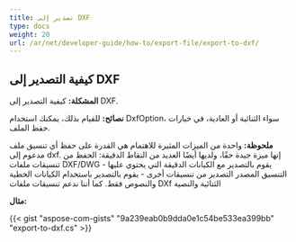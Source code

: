 ```yaml
---
title: تصدير إلى DXF
type: docs
weight: 20
url: /ar/net/developer-guide/how-to/export-file/export-to-dxf/
---
```


## **كيفية التصدير إلى DXF**

**المشكلة:** كيفية التصدير إلى DXF.

**نصائح:** للقيام بذلك، يمكنك استخدام DxfOption، سواء الثنائية أو العادية، في خيارات حفظ الملف.

**ملحوظة:** واحدة من الميزات المثيرة للاهتمام هي القدرة على حفظ أي تنسيق ملف مدعوم إلى dxf.
إنها ميزة جيدة حقًا، ولديها أيضًا العديد من النقاط الدقيقة:
الحفظ من تنسيقات ملفات DXF/DWG - يقوم بالتصدير مع الكيانات الدقيقة التي يحتوي عليها التنسيق المصدر
التصدير من تنسيقات أخرى - يقوم بالتصدير باستخدام الكيانات الخطية والنصوص فقط.
كما أننا ندعم تنسيقات ملفات DXf الثنائية والنصية

**مثال:**

{{< gist "aspose-com-gists" "9a239eab0b9dda0e1c54be533ea399bb" "export-to-dxf.cs" >}}
